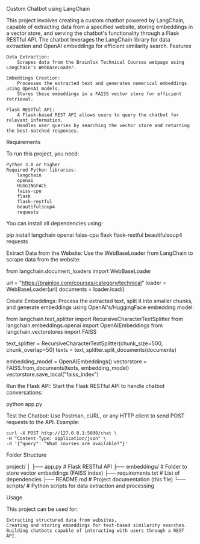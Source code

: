 Custom Chatbot using LangChain

This project involves creating a custom chatbot powered by LangChain, capable of extracting data from a specified website, storing embeddings in a vector store, and serving the chatbot's functionality through a Flask RESTful API. The chatbot leverages the LangChain library for data extraction and OpenAI embeddings for efficient similarity search.
Features

    Data Extraction:
        Scrapes data from the Brainlox Technical Courses webpage using LangChain's WebBaseLoader.

    Embeddings Creation:
        Processes the extracted text and generates numerical embeddings using OpenAI models.
        Stores these embeddings in a FAISS vector store for efficient retrieval.

    Flask RESTful API:
        A Flask-based REST API allows users to query the chatbot for relevant information.
        Handles user queries by searching the vector store and returning the best-matched responses.

Requirements

To run this project, you need:

    Python 3.8 or higher
    Required Python libraries:
        langchain
        openai
        HUGGINGFACE 
        faiss-cpu
        flask
        flask-restful
        beautifulsoup4
        requests

You can install all dependencies using:

pip install langchain openai faiss-cpu flask flask-restful beautifulsoup4 requests

Extract Data from the Website: Use the WebBaseLoader from LangChain to scrape data from the website:

from langchain.document_loaders import WebBaseLoader

url = "https://brainlox.com/courses/category/technical"
loader = WebBaseLoader(url)
documents = loader.load()

Create Embeddings: Process the extracted text, split it into smaller chunks, and generate embeddings using OpenAI's/HuggingFace embedding model:

from langchain.text_splitter import RecursiveCharacterTextSplitter
from langchain.embeddings.openai import OpenAIEmbeddings
from langchain.vectorstores import FAISS

text_splitter = RecursiveCharacterTextSplitter(chunk_size=500, chunk_overlap=50)
texts = text_splitter.split_documents(documents)

embedding_model = OpenAIEmbeddings()
vectorstore = FAISS.from_documents(texts, embedding_model)
vectorstore.save_local("faiss_index")

Run the Flask API: Start the Flask RESTful API to handle chatbot conversations:

python app.py

Test the Chatbot: Use Postman, cURL, or any HTTP client to send POST requests to the API. Example:

    curl -X POST http://127.0.0.1:5000/chat \
    -H "Content-Type: application/json" \
    -d '{"query": "What courses are available?"}'

Folder Structure

project/
│
├── app.py                  # Flask RESTful API
├── embeddings/             # Folder to store vector embeddings (FAISS index)
├── requirements.txt        # List of dependencies
├── README.md               # Project documentation (this file)
└── scripts/                # Python scripts for data extraction and processing

Usage

This project can be used for:

    Extracting structured data from websites.
    Creating and storing embeddings for text-based similarity searches.
    Building chatbots capable of interacting with users through a REST API.
